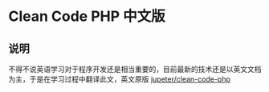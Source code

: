# Clean Code PHP 中文版

## 说明

不得不说英语学习对于程序开发还是相当重要的，目前最新的技术还是以英文文档为主，于是在学习过程中翻译此文，英文原版 [jupeter/clean-code-php](https://github.com/jupeter/clean-code-php)